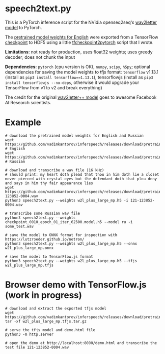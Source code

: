 # speech2text.py
This is a PyTorch inference script for the NVidia openseq2seq's [wav2letter model](https://nvidia.github.io/OpenSeq2Seq/html/speech-recognition/wave2letter.html) to PyTorch. 

The [pretrained model weights for English](https://github.com/vadimkantorov/inferspeech/releases/download/pretrained/w2l_plus_large_mp.h5) were exported from a TensorFlow [checkpoint](https://nvidia.github.io/OpenSeq2Seq/html/speech-recognition/wave2letter.html#training) to HDF5 using a little [tfcheckpoint2pytorch](https://github.com/vadimkantorov/tfcheckpoint2pytorch) script that I wrote.

**Limitations:** not ready for production, uses float32 weights; uses greedy decoder; does not chunk the input

**Dependencies:** `pytorch` (cpu version is OK), `numpy`, `scipy`, `h5py`; optional dependencies for saving the model weights to tfjs format: `tensorflow` v1.13.1 (install as `pip3 install tensorflow==1.13.1`), tensorflowjs (install as `pip3 install tensorflowjs --no-deps`, otherwise it would upgrade your TensorFlow from v1 to v2 and break everything) 

The credit for the original [wav2letter++ model](https://arxiv.org/abs/1812.07625) goes to awesome Facebook AI Research scientists.

# Example
```shell
# download the pretrained model weights for English and Russian
wget https://github.com/vadimkantorov/inferspeech/releases/download/pretrained/w2l_plus_large_mp.h5 # English
wget https://github.com/vadimkantorov/inferspeech/releases/download/pretrained/checkpoint_0010_epoch_01_iter_62500.model.h5 # Russian

# download and transcribe a wav file (16 kHz)
# should print: my heart doth plead that thou in him doth lie a closet never pierced with crystal eyes but the defendant doth that plea deny and says in him thy fair appearance lies
wget https://github.com/vadimkantorov/inferspeech/releases/download/pretrained/121-123852-0004.wav
python3 speech2text.py --weights w2l_plus_large_mp.h5 -i 121-123852-0004.wav

# transcribe some Russian wav file
python3 speech2text.py --weights checkpoint_0010_epoch_01_iter_62500.model.h5 --model ru -i some_test.wav

# save the model to ONNX format for inspection with https://lutzroeder.github.io/netron/
python3 speech2text.py --weights w2l_plus_large_mp.h5 --onnx w2l_plus_large_mp.onnx

# save the model to TensorFlow.js format
python3 speech2text.py --weights w2l_plus_large_mp.h5 --tfjs w2l_plus_large_mp.tfjs
```

# Browser demo with TensorFlow.js (work in progress)
```shell
# download and extract the exported tfjs model
wget https://github.com/vadimkantorov/inferspeech/releases/download/pretrained/w2l_plus_large_mp.tfjs.tar.gz
tar -xf w2l_plus_large_mp.tfjs.tar.gz

# serve the tfjs model and demo.html file
python3 -m http.server

# open the demo at http://localhost:8000/demo.html and transcribe the test file 121-123852-0004.wav
```
